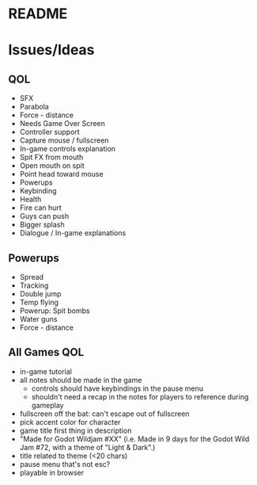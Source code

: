 # README

# Issues/Ideas

## QOL
- SFX
- Parabola
- Force - distance
- Needs Game Over Screen
- Controller support
- Capture mouse / fullscreen
- In-game controls explanation
- Spit FX from mouth
- Open mouth on spit
- Point head toward mouse
- Powerups
- Keybinding
- Health
- Fire can hurt
- Guys can push
- Bigger splash
- Dialogue / In-game explanations

## Powerups
- Spread
- Tracking
- Double jump
- Temp flying
- Powerup: Spit bombs
- Water guns
- Force - distance

## All Games QOL
- in-game tutorial
- all notes should be made in the game
    - controls should have keybindings in the pause menu
    - shouldn't need a recap in the notes for players to reference during gameplay
- fullscreen off the bat: can't escape out of fullscreen
- pick accent color for character
- game title first thing in description
- "Made for Godot Wildjam #XX" (i.e. Made in 9 days for the Godot Wild Jam #72, with a theme of "Light & Dark".)
- title related to theme (<20 chars)
- pause menu that's not esc?
- playable in browser